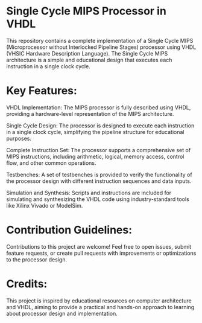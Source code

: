 # Single Cycle MIPS Processor in VHDL
This repository contains a complete implementation of a Single Cycle MIPS (Microprocessor without Interlocked Pipeline Stages) processor using VHDL (VHSIC Hardware Description Language). The Single Cycle MIPS architecture is a simple and educational design that executes each instruction in a single clock cycle.

# Key Features:
VHDL Implementation: The MIPS processor is fully described using VHDL, providing a hardware-level representation of the MIPS architecture.

Single Cycle Design: The processor is designed to execute each instruction in a single clock cycle, simplifying the pipeline structure for educational purposes.

Complete Instruction Set: The processor supports a comprehensive set of MIPS instructions, including arithmetic, logical, memory access, control flow, and other common operations.

Testbenches: A set of testbenches is provided to verify the functionality of the processor design with different instruction sequences and data inputs.

Simulation and Synthesis: Scripts and instructions are included for simulating and synthesizing the VHDL code using industry-standard tools like Xilinx Vivado or ModelSim.

# Contribution Guidelines:
Contributions to this project are welcome! Feel free to open issues, submit feature requests, or create pull requests with improvements or optimizations to the processor design.

# Credits:
This project is inspired by educational resources on computer architecture and VHDL, aiming to provide a practical and hands-on approach to learning about processor design and implementation.
